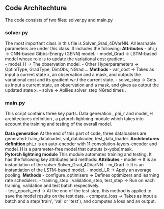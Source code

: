## Code Architechture 
The code consists of two files: solver.py and main.py 
### solver.py
The most important class in this file is Solver_Grad_4DVarNN. All learnable parameters are under this class. It includes the following:
**Attributes**
    - phi_r -> CNN-based Gibbs-Energy (GENN) model.
    - model_Grad -> LSTM-based model whose role is to update the variational cost gradient.   
    - model_H -> The observation model. 
    - Other Hyperparameters -> OptimType, GradType, DimObs, NGrad....
**Methods**
    - var_cost -> Takes as input a current state x, an observation and a mask, and outputs the variational cost and its gradient w.r.t
    the current state.
    - solve_step -> Gets as input a current state, an observation and a mask, and gives as output the updated state x. 
    - solve -> Apllies solver_step NGrad times .

### main.py
This script contains three key parts: Data generation , phi_r and model_H architectures definition , a pytorch lightning module which takes into account the training and testing of the overall model. 

**Data generation**
At the end of this part of code, three dataloaders are generated: train_dataloader, val_dataloader, test_data_loader. 
**Architectures definition**
phi_r is an auto-encoder with 11 convolution-layers-encoder and model_H is a parameter-free model that outputs (x-yobs)mask.  
**Pytorch lightning module** 
This module automates training and testing. It has the following key attributes and methods: 
    **Attributes**
    - model -> It is an instantiation of the solver Solver_Grad_4DVarNN. 
    - m_Grad -> It is an instantiation of the LSTM-based model.
    - model_LR -> Apply an average pooling.
    **Methods**
    - configure_optimisers -> Defines optimizers and  learning rate schedulers.
    - training_step , validation_step, test_step -> Run on each training, validation and test batch respectively.  
    - test_epoch_end -> At the end of the test step, this method is applied to save the model results on the test data.
    - compute_loss -> Takes as input a batch and a step('train', 'val' or 'test'), and computes a loss and an output. 
